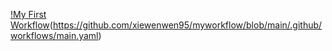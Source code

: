 [!My First Workflow]()(https://github.com/xiewenwen95/myworkflow/blob/main/.github/workflows/main.yaml)